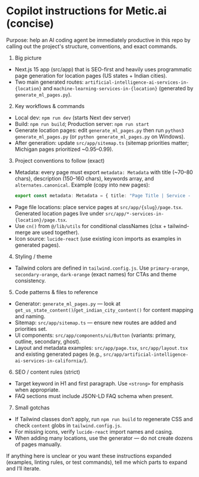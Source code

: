 <!-- Copilot instructions — concise, actionable, repo-specific guidance -->

# Copilot instructions for Metic.ai (concise)

Purpose: help an AI coding agent be immediately productive in this repo by calling out the project's structure, conventions, and exact commands.

1) Big picture
- Next.js 15 app (src/app) that is SEO-first and heavily uses programmatic page generation for location pages (US states + Indian cities).
- Two main generated routes: `artificial-intelligence-ai-services-in-{location}` and `machine-learning-services-in-{location}` (generated by `generate_ml_pages.py`).

2) Key workflows & commands
- Local dev: `npm run dev`  (starts Next dev server)
- Build: `npm run build`; Production server: `npm run start`
- Generate location pages: edit `generate_ml_pages.py` then run `python3 generate_ml_pages.py` (or `python generate_ml_pages.py` on Windows).
- After generation: update `src/app/sitemap.ts` (sitemap priorities matter; Michigan pages prioritized ~0.95–0.99).

3) Project conventions to follow (exact)
- Metadata: every page must export `metadata: Metadata` with title (~70–80 chars), description (150–160 chars), keywords array, and `alternates.canonical`.
  Example (copy into new pages):
  ```ts
  export const metadata: Metadata = { title: "Page Title | Service - Metic.ai", description: "150-160 char description", keywords: ["..."], alternates: { canonical: "https://metic.ai/path/" } }
  ```
- Page file locations: place service pages at `src/app/{slug}/page.tsx`. Generated location pages live under `src/app/*-services-in-{location}/page.tsx`.
- Use `cn()` from `@/lib/utils` for conditional classNames (clsx + tailwind-merge are used together).
- Icon source: `lucide-react` (use existing icon imports as examples in generated pages).

4) Styling / theme
- Tailwind colors are defined in `tailwind.config.js`. Use `primary-orange`, `secondary-orange`, `dark-orange` (exact names) for CTAs and theme consistency.

5) Code patterns & files to reference
- Generator: `generate_ml_pages.py` — look at `get_us_state_content()`/`get_indian_city_content()` for content mapping and naming.
- Sitemap: `src/app/sitemap.ts` — ensure new routes are added and priorities set.
- UI components: `src/app/components/ui/Button` (variants: primary, outline, secondary, ghost).
- Layout and metadata examples: `src/app/page.tsx`, `src/app/layout.tsx` and existing generated pages (e.g., `src/app/artificial-intelligence-ai-services-in-california/`).

6) SEO / content rules (strict)
- Target keyword in H1 and first paragraph. Use `<strong>` for emphasis when appropriate.
- FAQ sections must include JSON-LD FAQ schema when present.

7) Small gotchas
- If Tailwind classes don’t apply, run `npm run build` to regenerate CSS and check `content` globs in `tailwind.config.js`.
- For missing icons, verify `lucide-react` import names and casing.
- When adding many locations, use the generator — do not create dozens of pages manually.

If anything here is unclear or you want these instructions expanded (examples, linting rules, or test commands), tell me which parts to expand and I’ll iterate.
